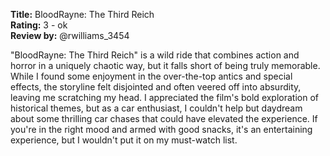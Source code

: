 **Title:** BloodRayne: The Third Reich  
**Rating:** 3 - ok  
**Review by:** @rwilliams_3454  

"BloodRayne: The Third Reich" is a wild ride that combines action and horror in a uniquely chaotic way, but it falls short of being truly memorable. While I found some enjoyment in the over-the-top antics and special effects, the storyline felt disjointed and often veered off into absurdity, leaving me scratching my head. I appreciated the film's bold exploration of historical themes, but as a car enthusiast, I couldn't help but daydream about some thrilling car chases that could have elevated the experience. If you're in the right mood and armed with good snacks, it's an entertaining experience, but I wouldn't put it on my must-watch list.